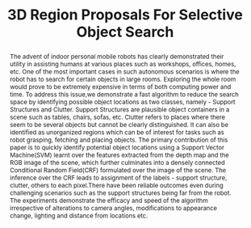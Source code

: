---
layout: project-page-new
title: "3D Region Proposals For Selective Object Search"
authors:
  - name: Sheetal Reddy
    sup: 1
  - name: Vineet Gandhi
    sup: 1
  - name: K. Madhava Krishna
    sup: 1
affiliations:
  - name: IIIT Hyderabad, India
    link: https://robotics.iiit.ac.in
    sup: 1
permalink: /publications/2017/Reddy_3D-Region/
abstract: "The advent of indoor personal mobile robots has clearly demonstrated their utility in assisting humans at various places such as workshops, offices, homes, etc. One of the most important cases in such autonomous scenarios is where the robot has to search for certain objects in large rooms. Exploring the whole room would prove to be extremely expensive in terms of both computing power and time. To address this issue,we demonstrate a fast algorithm to reduce the search space by identifying possible object locations as two classes, namely - Support Structures and Clutter. Support Structures are plausible object containers in a scene such as tables, chairs, sofas, etc. Clutter refers to places where there seem to be several objects but cannot be clearly distinguished. It can also be identified as unorganized regions which can be of interest for tasks such as robot grasping, fetching and placing objects. The primary contribution of this paper is to quickly identify potential object locations using a Support Vector Machine(SVM) learnt over the features extracted from the depth map and the RGB image of the scene, which further culminates into a densely connected Conditional Random Field(CRF) formulated over the image of the scene. The inference over the CRF leads to assignment of the labels - support structure, clutter, others to each pixel.There have been reliable outcomes even during challenging scenarios such as the support structures being far from the robot. The experiments demonstrate the efficacy and speed of the algorithm irrespective of alterations to camera angles, modifications to appearance change, lighting and distance from locations etc."
paper: https://robotics.iiit.ac.in/people/sheetal.reddy/RPSelectiveObjectSearch/visapp.pdf
video: https://robotics.iiit.ac.in/people/sheetal.reddy/RPSelectiveObjectSearch/visapp.mp4
# iframe: https://www.youtube.com/embed/jhjskX4FQwA

---